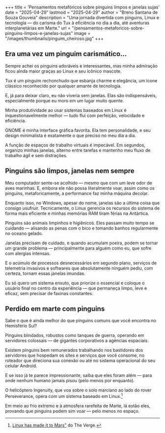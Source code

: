 +++
title = 'Pensamentos metafóricos sobre pinguins limpos e janelas sujas'
date = "2025-04-29"
lastmod = "2025-04-29"
author = "Breno Santana de Souza Gouveia"
description = "Uma jornada divertida com pinguins, Linux e tecnologia — do carisma do Tux à eficiência no dia a dia, até aventuras interplanetárias em Marte."
url = "/pensamentos-metaforicos-sobre-pinguins-limpos-e-janelas-sujas"
image = "/images/thumbnails/pinguim_cheiroso.jpg"
+++

## Era uma vez um pinguim carismático...

Sempre achei os pinguins adoráveis e interessantes, mas minha admiração ficou ainda maior graças ao Linux e seu icônico mascote.

Tux é um pinguim rechonchudo que esbanja charme e elegância, um ícone clássico reconhecido por qualquer amante de tecnologia.

E, já para deixar claro, eu não viveria sem janelas. Elas são indispensáveis, especialmente porque eu moro em um lugar muito quente.

Minha produtividade ao usar sistemas baseados em Linux é inquestionavelmente melhor — tudo flui com perfeição, velocidade e eficiência.

GNOME é minha interface gráfica favorita. Ela tem personalidade, e seu design minimalista é exatamente o que preciso no meu dia a dia.

A função de espaços de trabalho virtuais é impecável. Em segundos, organizo minhas janelas, alterno entre tarefas e mantenho meu fluxo de trabalho ágil e sem distrações.

## Pinguins são limpos, janelas nem sempre

Meu computador sente-se acolhido — mesmo que com um leve odor de aves marinhas. E, embora ele não possa literalmente voar, assim como os pinguins, metaforicamente, a performance faz minha máquina decolar.

Enquanto isso, no Windows, apesar do nome, janelas são a última coisa que consigo usufruir. Tecnicamente, o Linux gerencia os recursos do sistema de forma mais eficiente e minhas memórias RAM tiram férias na Antártica.

Pinguins são animais limpinhos e higiênicos. Eles passam muito tempo se cuidando — alisando as penas com o bico e tomando banhos regularmente no oceano gelado.

Janelas precisam de cuidado, e quando acumulam poeira, podem se tornar um grande problema — principalmente para alguém como eu, que sofre com alergias intensas.

E o acúmulo de processos desnecessários em segundo plano, serviços de telemetria invasivos e softwares que absolutamente ninguém pediu, com certeza, tornam essas janelas imundas.

Eu só quero um sistema enxuto, que priorize o essencial e coloque o usuário final no centro da experiência — que permaneça limpo, leve e eficaz, sem precisar de faxinas constantes.

## Perdido em marte com pinguins

Sabe o que é ainda melhor do que pinguins comuns que você encontra no Hemisfério Sul?

Pinguins blindados, robustos como tanques de guerra, operando em servidores colossais — de gigantes corporativos a agências espaciais.

Existem pinguins bem remunerados trabalhando nos bastidores dos servidores que hospedam os sites e serviços que você consome, no roteador que direciona sua conexão ou até no sistema operacional do seu celular Android.

E se isso já te parece impressionante, saiba que eles foram além — para onde nenhum humano jamais pisou (pelo menos por enquanto).

O helicóptero Ingenuity, que voa sobre o solo marciano ao lado do rover Perseverance, opera com um sistema baseado em Linux.[^1]

Em meio ao frio extremo e à atmosfera rarefeita de Marte, lá estão eles, provando que pinguins podem sim voar — pelo menos no espaço.

[^1]: [Linux has made it to Mars"](http://johnmacfarlane.net/pandoc/README.html#pandocs-markdown) do The Verge.